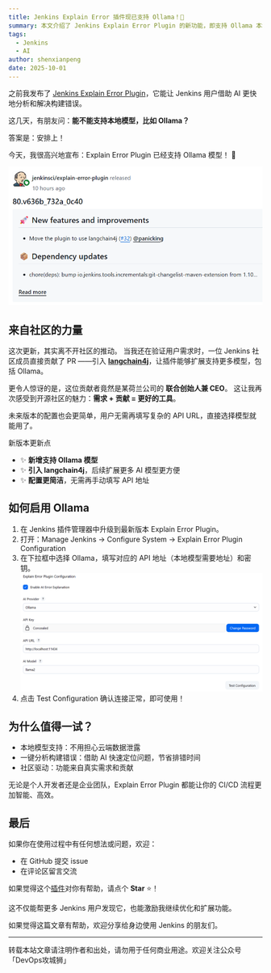 ```yaml
---
title: Jenkins Explain Error 插件现已支持 Ollama！🤖
summary: 本文介绍了 Jenkins Explain Error Plugin 的新功能，即支持 Ollama 本地模型，帮助用户更高效地分析和解决构建错误。
tags:
  - Jenkins
  - AI
author: shenxianpeng
date: 2025-10-01
---
```


之前我发布了 [Jenkins Explain Error Plugin](https://plugins.jenkins.io/explain-error/)，它能让 Jenkins 用户借助 AI 更快地分析和解决构建错误。

这几天，有朋友问：**能不能支持本地模型，比如 Ollama？**

答案是：安排上！

今天，我很高兴地宣布：Explain Error Plugin 已经支持 Ollama 模型！ 🎉

![支持Ollama](support-ollama.png)

## 来自社区的力量

这次更新，其实离不开社区的推动。
当我还在验证用户需求时，一位 Jenkins 社区成员直接贡献了 PR ——引入 [**langchain4j**](https://github.com/langchain4j/langchain4j)，让插件能够扩展支持更多模型，包括 Ollama。

更令人惊讶的是，这位贡献者竟然是某荷兰公司的 **联合创始人兼 CEO**。
这让我再次感受到开源社区的魅力：**需求 + 贡献 = 更好的工具**。

未来版本的配置也会更简单，用户无需再填写复杂的 API URL，直接选择模型就能用了。

新版本更新点

* ✨ **新增支持 Ollama 模型**
* ✨ **引入 langchain4j**，后续扩展更多 AI 模型更方便
* ✨ **配置更简洁**，无需再手动填写 API 地址

## 如何启用 Ollama

1. 在 Jenkins 插件管理器中升级到最新版本 Explain Error Plugin。
2. 打开：Manage Jenkins → Configure System → Explain Error Plugin Configuration
3. 在下拉框中选择 Ollama，填写对应的 API 地址（本地模型需要地址）和密钥。
  ![Explain Error Plugin Configuration](config-ollama.png)
4. 点击 Test Configuration 确认连接正常，即可使用！

## 为什么值得一试？

* 本地模型支持：不用担心云端数据泄露
* 一键分析构建错误：借助 AI 快速定位问题，节省排错时间
* 社区驱动：功能来自真实需求和贡献

无论是个人开发者还是企业团队，Explain Error Plugin 都能让你的 CI/CD 流程更加智能、高效。

## 最后

如果你在使用过程中有任何想法或问题，欢迎：

* 在 GitHub 提交 issue
* 在评论区留言交流

如果觉得这个[插件](https://plugins.jenkins.io/explain-error/)对你有帮助，请点个 **Star** ⭐️！

这不仅能帮更多 Jenkins 用户发现它，也能激励我继续优化和扩展功能。

如果觉得这篇文章有帮助，欢迎分享给身边使用 Jenkins 的朋友们。

---

转载本站文章请注明作者和出处，请勿用于任何商业用途。欢迎关注公众号「DevOps攻城狮」

